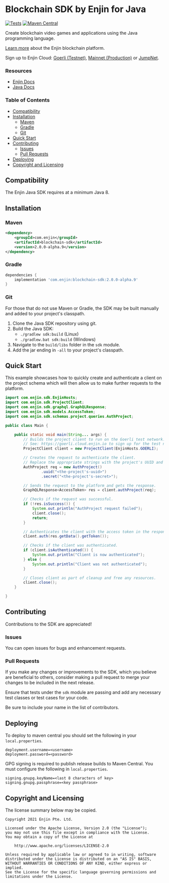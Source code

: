 # Blockchain SDK by Enjin for Java

[![Tests](https://github.com/enjin/enjin-java-sdk/actions/workflows/Tests.yml/badge.svg?branch=master)](https://github.com/enjin/enjin-java-sdk/actions/workflows/Tests.yml)
[![Maven Central](https://img.shields.io/maven-central/v/com.enjin/blockchain-sdk.svg?label=Maven%20Central)](https://search.maven.org/search?q=g:%22com.enjin%22%20AND%20a:%22blockchain-sdk%22)

Create blockchain video games and applications using the Java programming language.

[Learn more](https://enjin.io/) about the Enjin blockchain platform.

Sign up to Enjin Cloud: [Goerli (Testnet)](https://goerli.cloud.enjin.io/),
[Mainnet (Production)](https://cloud.enjin.io/) or [JumpNet](https://jumpnet.cloud.enjin.io/).

### Resources

* [Enjin Docs](https://docs.enjin.io)
* [Java Docs](https://enjin.github.io/enjin-java-sdk/sdk/latest/)

### Table of Contents

* [Compatibility](#compatibility)
* [Installation](#installation)
    * [Maven](#maven)
    * [Gradle](#gradle)
    * [Git](#git)
* [Quick Start](#quick-start)
* [Contributing](#contributing)
    * [Issues](#issues)
    * [Pull Requests](#pull-requests)
* [Deploying](#deploying)
* [Copyright and Licensing](#copyright-and-licensing)

## Compatibility

The Enjin Java SDK requires at a minimum Java 8.

## Installation

### Maven

```xml
<dependency>
    <groupId>com.enjin</groupId>
    <artifactId>blockchain-sdk</artifactId>
    <version>2.0.0-alpha.9</version>
</dependency>
```

### Gradle

```groovy
dependencies {
    implementation 'com.enjin:blockchain-sdk:2.0.0-alpha.9'
}
```

### Git

For those that do not use Maven or Gradle, the SDK may be built manually and added to your project's classpath.

1. Clone the Java SDK repository using git.
2. Build the Java SDK:
    * `./gradlew sdk:build` (Linux)
    * `./gradlew.bat sdk:build` (Windows)
3. Navigate to the `build/libs` folder in the `sdk` module.
4. Add the jar ending in `-all` to your project's classpath.

## Quick Start

This example showcases how to quickly create and authenticate a client on the project schema which will then allow us to
make further requests to the platform.

```java
import com.enjin.sdk.EnjinHosts;
import com.enjin.sdk.ProjectClient;
import com.enjin.sdk.graphql.GraphQLResponse;
import com.enjin.sdk.models.AccessToken;
import com.enjin.sdk.schemas.project.queries.AuthProject;

public class Main {

    public static void main(String... args) {
        // Builds the project client to run on the Goerli test network.
        // See: https://goerli.cloud.enjin.io to sign up for the test network.
        ProjectClient client = new ProjectClient(EnjinHosts.GOERLI);

        // Creates the request to authenticate the client.
        // Replace the appropriate strings with the project's UUID and secret.
        AuthProject req = new AuthProject()
                .uuid("<the-project's-uuid>")
                .secret("<the-project's-secret>");

        // Sends the request to the platform and gets the response.
        GraphQLResponse<AccessToken> res = client.authProject(req);

        // Checks if the request was successful.
        if (!res.isSuccess()) {
            System.out.println("AuthProject request failed");
            client.close();
            return;
        }

        // Authenticates the client with the access token in the response.
        client.auth(res.getData().getToken());

        // Checks if the client was authenticated.
        if (client.isAuthenticated()) {
            System.out.println("Client is now authenticated");
        } else {
            System.out.println("Client was not authenticated");
        }

        // Closes client as part of cleanup and free any resources.
        client.close();
    }

}
```

## Contributing

Contributions to the SDK are appreciated!

### Issues

You can open issues for bugs and enhancement requests.

### Pull Requests

If you make any changes or improvements to the SDK, which you believe are beneficial to others, consider making a pull
request to merge your changes to be included in the next release.

Ensure that tests under the `sdk` module are passing and add any necessary test classes or test cases for your code.

Be sure to include your name in the list of contributors.

## Deploying

To deploy to maven central you should set the following in your `local.properties`.

```properties
deployment.username=<username>
deployment.password=<password>
```

GPG signing is required to publish release builds to Maven Central. You must configure the following in
`local.properties`.

```properties
signing.gnupg.keyName=<last 8 characters of key>
signing.gnupg.passphrase=<key passphrase>
```

## Copyright and Licensing

The license summary below may be copied.

```text
Copyright 2021 Enjin Pte. Ltd.

Licensed under the Apache License, Version 2.0 (the "License");
you may not use this file except in compliance with the License.
You may obtain a copy of the License at

    http://www.apache.org/licenses/LICENSE-2.0

Unless required by applicable law or agreed to in writing, software
distributed under the License is distributed on an "AS IS" BASIS,
WITHOUT WARRANTIES OR CONDITIONS OF ANY KIND, either express or implied.
See the License for the specific language governing permissions and
limitations under the License.
```
